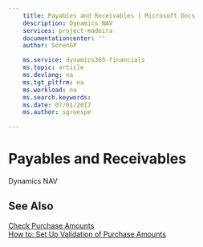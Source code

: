 ```yaml
---
    title: Payables and Receivables | Microsoft Docs
    description: Dynamics NAV
    services: project-madeira
    documentationcenter: ''
    author: SorenGP

    ms.service: dynamics365-financials
    ms.topic: article
    ms.devlang: na
    ms.tgt_pltfrm: na
    ms.workload: na
    ms.search.keywords:
    ms.date: 07/01/2017
    ms.author: sgroespe

---
```

# Payables and Receivables
Dynamics NAV

## See Also
[Check Purchase Amounts](check-purchase-amounts.md)  
[How to: Set Up Validation of Purchase Amounts](how-to-set-up-validation-of-purchase-amounts.md)  
